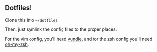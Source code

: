 ## Dotfiles!

Clone this into `~/dotfiles`

Then, just symlink the config files to the proper places.

For the vim config, you'll need [vundle](https://github.com/gmarik/vundle), and for the zsh config you'll need [oh-my-zsh](https://github.com/robbyrussell/oh-my-zsh).
